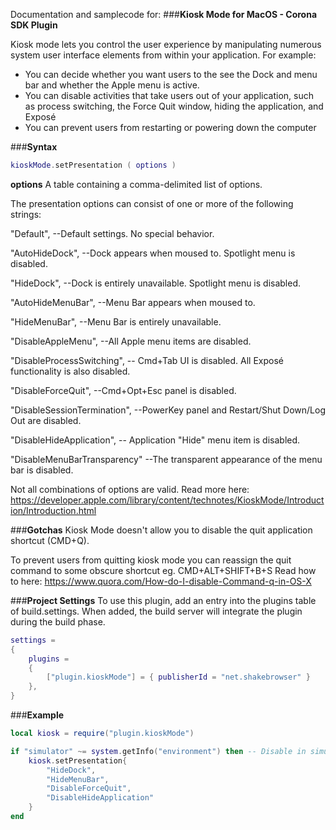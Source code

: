 
Documentation and samplecode for:
###**Kiosk Mode for MacOS - Corona SDK Plugin**

Kiosk mode lets you control the user experience by manipulating numerous system user interface elements from within your application. For example:

* You can decide whether you want users to the see the Dock and menu bar and whether the Apple menu is active.
* You can disable activities that take users out of your application, such as process switching, the Force Quit window, hiding the application, and Exposé
* You can prevent users from restarting or powering down the computer

###**Syntax**
```lua
kioskMode.setPresentation ( options )
```

**options**
A table containing a comma-delimited list of options.

The presentation options can consist of one or more of the following strings:

"Default",                     --Default settings. No special behavior.

"AutoHideDock",                --Dock appears when moused to. Spotlight menu is disabled.

"HideDock",                    --Dock is entirely unavailable. Spotlight menu is disabled.

"AutoHideMenuBar",             --Menu Bar appears when moused to.

"HideMenuBar",                 --Menu Bar is entirely unavailable.

"DisableAppleMenu",            --All Apple menu items are disabled.

"DisableProcessSwitching",     -- Cmd+Tab UI is disabled. All Exposé functionality is also disabled.

"DisableForceQuit",            --Cmd+Opt+Esc panel is disabled.

"DisableSessionTermination",   --PowerKey panel and Restart/Shut Down/Log Out are disabled.

"DisableHideApplication",      -- Application "Hide" menu item is disabled.

"DisableMenuBarTransparency"   --The transparent appearance of the menu bar is disabled.

Not all combinations of options are valid. Read more here:
https://developer.apple.com/library/content/technotes/KioskMode/Introduction/Introduction.html

###**Gotchas**
Kiosk Mode doesn't allow you to disable the quit application shortcut (CMD+Q).

To prevent users from quitting kiosk mode you can reassign the quit command to some obscure shortcut eg. CMD+ALT+SHIFT+B+S
Read how to here: https://www.quora.com/How-do-I-disable-Command-q-in-OS-X

###**Project Settings**
To use this plugin, add an entry into the plugins table of build.settings. When added, the build server will integrate the plugin during the build phase.
```lua
settings =
{
    plugins =
    {
        ["plugin.kioskMode"] = { publisherId = "net.shakebrowser" }
    },      
}
```

###**Example**
```lua
local kiosk = require("plugin.kioskMode")

if "simulator" ~= system.getInfo("environment") then -- Disable in simulator (or simulator will go into kiosk mode)
    kiosk.setPresentation{
        "HideDock",
        "HideMenuBar",
        "DisableForceQuit",
        "DisableHideApplication"
    }
end
```
